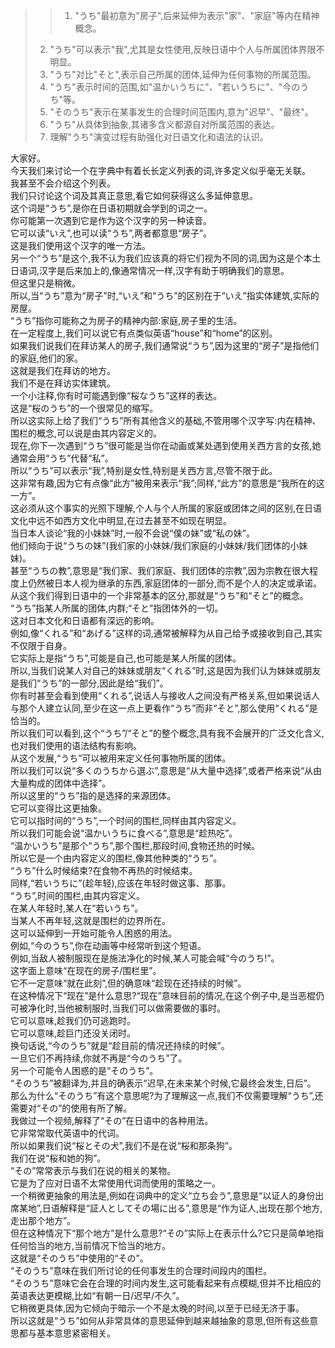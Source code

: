 > > 1. "うち"最初意为"房子",后来延伸为表示"家"、"家庭"等内在精神概念。
> 2. "うち"可以表示"我",尤其是女性使用,反映日语中个人与所属团体界限不明显。
> 3. "うち"对比"そと",表示自己所属的团体,延伸为任何事物的所属范围。
> 4. "うち"表示时间的范围,如"温かいうちに"、"若いうちに"、"今のうち"等。
> 5. "そのうち"表示在某事发生的合理时间范围内,意为"迟早"、"最终"。
> 6. "うち"从具体到抽象,其诸多含义都源自对所属范围的表达。
> 7. 理解"うち"演变过程有助强化对日语文化和语法的认识。

大家好。<br />今天我们来讨论一个在字典中有着长长定义列表的词,许多定义似乎毫无关联。<br />我甚至不会介绍这个列表。<br />我们只讨论这个词及其真正意思,看它如何获得这么多延伸意思。<br />这个词是“うち”,是你在日语初期就会学到的词之一。<br />你可能第一次遇到它是作为这个汉字的另一种读音。<br />它可以读“いえ”,也可以读“うち”,两者都意思“房子”。<br />这是我们使用这个汉字的唯一方法。<br />另一个“うち”是这个,我不认为我们应该真的将它们视为不同的词,因为这是个本土日语词,汉字是后来加上的,像通常情况一样,汉字有助于明确我们的意思。<br />但这里只是稍微。<br />所以,当“うち”意为“房子”时,“いえ”和“うち”的区别在于“いえ”指实体建筑,实际的房屋。<br />“うち”指你可能称之为房子的精神内部:家庭,房子里的生活。<br />在一定程度上,我们可以说它有点类似英语“house”和“home”的区别。<br />如果我们说我们在拜访某人的房子,我们通常说“うち”,因为这里的“房子”是指他们的家庭,他们的家。<br />这就是我们在拜访的地方。<br />我们不是在拜访实体建筑。<br />一个小注释,你有时可能遇到像“桜なうち”这样的表达。<br />这是“桜のうち”的一个很常见的缩写。<br />所以这实际上给了我们“うち”所有其他含义的基础,不管用哪个汉字写:内在精神、围栏的概念,可以说是由其内容定义的。<br />现在,你下一次遇到“うち”很可能是当你在动画或某处遇到使用关西方言的女孩,她通常会用“うち”代替“私”。<br />所以“うち”可以表示“我”,特别是女性,特别是关西方言,尽管不限于此。<br />这非常有趣,因为它有点像“此方”被用来表示“我”;同样,“此方”的意思是“我所在的这一方”。<br />这必须从这个事实的光照下理解,个人与个人所属的家庭或团体之间的区别,在日语文化中远不如西方文化中明显,在过去甚至不如现在明显。<br />当日本人谈论“我的小妹妹”时,一般不会说“僕の妹”或“私の妹”。<br />他们倾向于说“うちの妹”(我们家的小妹妹/我们家庭的小妹妹/我们团体的小妹妹)。<br />甚至“うちの教”,意思是“我们家、我们家庭、我们团体的宗教”,因为宗教在很大程度上仍然被日本人视为继承的东西,家庭团体的一部分,而不是个人的决定或承诺。<br />从这个我们得到日语中的一个非常基本的区分,那就是“うち”和“そと”的概念。<br />“うち”指某人所属的团体,内群;“そと”指团体外的一切。<br />这对日本文化和日语都有深远的影响。<br />例如,像“くれる”和“あげる”这样的词,通常被解释为从自己给予或接收到自己,其实不仅限于自身。<br />它实际上是指“うち”,可能是自己,也可能是某人所属的团体。<br />所以,当我们说某人对自己的妹妹或朋友“くれる”时,这是因为我们认为妹妹或朋友是我们“うち”的一部分,因此是给“我们”。<br />你有时甚至会看到使用“くれる”,说话人与接收人之间没有严格关系,但如果说话人与那个人建立认同,至少在这一点上更看作“うち”而非“そと”,那么使用“くれる”是恰当的。<br />所以我们可以看到,这个“うち”/“そと”的整个概念,具有我不会展开的广泛文化含义,也对我们使用的语法结构有影响。<br />从这个发展,“うち”可以被用来定义任何事物所属的团体。<br />所以我们可以说“多くのうちから選ぶ”,意思是“从大量中选择”,或者严格来说“从由大量构成的团体中选择”。<br />所以这里的“うち”指的是选择的来源团体。<br />它可以变得比这更抽象。<br />它可以指时间的“うち”,一个时间的围栏,同样由其内容定义。<br />所以我们可能会说“温かいうちに食べる”,意思是“趁热吃”。<br />“温かいうち”是那个“うち”,那个围栏,那段时间,食物还热的时候。<br />所以它是一个由内容定义的围栏,像其他种类的“うち”。<br />“うち”什么时候结束?在食物不再热的时候结束。<br />同样,“若いうちに”(趁年轻),应该在年轻时做这事、那事。<br />“うち”,时间的围栏,由其内容定义。<br />在某人年轻时,某人在“若いうち”。<br />当某人不再年轻,这就是围栏的边界所在。<br />这可以延伸到一开始可能令人困惑的用法。<br />例如,“今のうち”,你在动画等中经常听到这个短语。<br />例如,当敌人被制服现在是施法净化的时候,某人可能会喊“今のうち!”。<br />这字面上意味“在现在的房子/围栏里”。<br />它不一定意味“就在此刻”,但的确意味“趁现在还持续的时候”。<br />在这种情况下“现在”是什么意思?“现在”意味目前的情况,在这个例子中,是当恶棍仍可被净化时,当他被制服时,当我们可以做需要做的事时。<br />它可以意味,趁我们仍可逃跑时。<br />它可以意味,趁巨门还没关闭时。<br />换句话说,“今のうち”就是“趁目前的情况还持续的时候”。<br />一旦它们不再持续,你就不再是“今のうち”了。<br />另一个可能令人困惑的是“そのうち”。<br />“そのうち”被翻译为,并且的确表示“迟早,在未来某个时候,它最终会发生,日后”。<br />那么为什么“そのうち”有这个意思呢?为了理解这一点,我们不仅需要理解“うち”,还需要对“その”的使用有所了解。<br />我做过一个视频,解释了“その”在日语中的各种用法。<br />它非常常取代英语中的代词。<br />所以如果我们说“桜とその犬”,我们不是在说“桜和那条狗”。<br />我们在说“桜和她的狗”。<br />“その”常常表示与我们在说的相关的某物。<br />它是为了应对日语不太常使用代词而使用的策略之一。<br />一个稍微更抽象的用法是,例如在词典中的定义“立ち会う”,意思是“以证人的身份出席某地”,日语解释是“証人としてその場に出る”,意思是“作为证人,出现在那个地方,走出那个地方”。<br />但在这种情况下“那个地方”是什么意思?“その”实际上在表示什么?它只是简单地指任何恰当的地方,当前情况下恰当的地方。<br />这就是“そのうち”中使用的“その”。<br />“そのうち”意味在我们所讨论的任何事发生的合理时间段内的围栏。<br />“そのうち”意味它会在合理的时间内发生,这可能看起来有点模糊,但并不比相应的英语表达更模糊,比如“有朝一日/迟早/不久”。<br />它稍微更具体,因为它倾向于暗示一个不是太晚的时间,以至于已经无济于事。<br />所以这就是“うち”如何从非常具体的意思延伸到越来越抽象的意思,但所有这些意思都与基本意思紧密相关。

